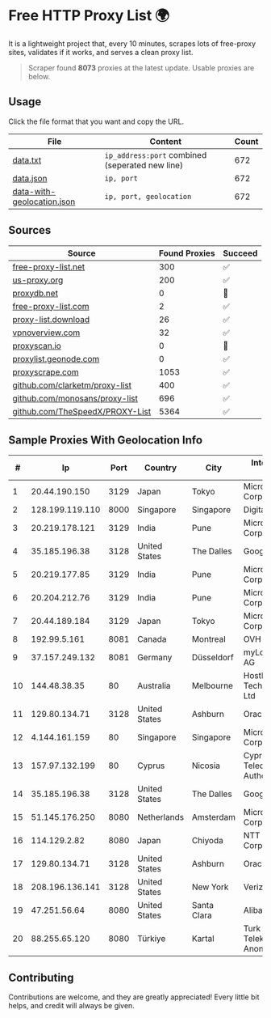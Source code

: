 
# Free HTTP Proxy List 🌍

It is a lightweight project that, every 10 minutes, scrapes lots of free-proxy sites, validates if it works, and serves a clean proxy list.


> Scraper found **8073** proxies at the latest update. Usable proxies are below.

## Usage

Click the file format that you want and copy the URL.


|File|Content|Count|
|----|-------|-----|
|[data.txt](https://raw.githubusercontent.com/themiralay/Proxy-List-World/master/data.txt)|`ip_address:port` combined (seperated new line)|672|
|[data.json](https://raw.githubusercontent.com/themiralay/Proxy-List-World/master/data.json)|`ip, port`|672|
|[data-with-geolocation.json](https://raw.githubusercontent.com/themiralay/Proxy-List-World/master/data-with-geolocation.json)|`ip, port, geolocation`|672|

## Sources

|Source|Found Proxies|Succeed|
|------|-------------|-------|
|[free-proxy-list.net](https://free-proxy-list.net)|300|✅|
|[us-proxy.org](https://www.us-proxy.org)|200|✅|
|[proxydb.net](http://proxydb.net)|0|🚫|
|[free-proxy-list.com](https://free-proxy-list.com/?page=&port=&type%5B%5D=http&type%5B%5D=https&up_time=0&search=Search)|2|✅|
|[proxy-list.download](https://www.proxy-list.download/HTTP)|26|✅|
|[vpnoverview.com](https://vpnoverview.com/privacy/anonymous-browsing/free-proxy-servers)|32|✅|
|[proxyscan.io](https://www.proxyscan.io)|0|🚫|
|[proxylist.geonode.com](https://proxylist.geonode.com/api/proxy-list?limit=300&page=1&sort_by=lastChecked&sort_type=desc&protocols=http,https)|0|✅|
|[proxyscrape.com](https://api.proxyscrape.com/v2/?request=displayproxies&protocol=http&timeout=10000&country=all&ssl=all&anonymity=all)|1053|✅|
|[github.com/clarketm/proxy-list](https://raw.githubusercontent.com/clarketm/proxy-list/master/proxy-list-raw.txt)|400|✅|
|[github.com/monosans/proxy-list](https://raw.githubusercontent.com/monosans/proxy-list/main/proxies/http.txt)|696|✅|
|[github.com/TheSpeedX/PROXY-List](https://raw.githubusercontent.com/TheSpeedX/PROXY-List/master/http.txt)|5364|✅|


## Sample Proxies With Geolocation Info

|#|Ip|Port|Country|City|Internet Service Provider|
|-|--|----|-------|----|-------------------------|
|1|20.44.190.150|3129|Japan|Tokyo|Microsoft Corporation|
|2|128.199.119.110|8000|Singapore|Singapore|DigitalOcean, LLC|
|3|20.219.178.121|3129|India|Pune|Microsoft Corporation|
|4|35.185.196.38|3128|United States|The Dalles|Google LLC|
|5|20.219.177.85|3129|India|Pune|Microsoft Corporation|
|6|20.204.212.76|3129|India|Pune|Microsoft Corporation|
|7|20.44.189.184|3129|Japan|Tokyo|Microsoft Corporation|
|8|192.99.5.161|8081|Canada|Montreal|OVH SAS|
|9|37.157.249.132|8081|Germany|Düsseldorf|myLoc managed IT AG|
|10|144.48.38.35|80|Australia|Melbourne|HostRoyale Technologies Pvt Ltd|
|11|129.80.134.71|3128|United States|Ashburn|Oracle Corporation|
|12|4.144.161.159|80|Singapore|Singapore|Microsoft Corporation|
|13|157.97.132.199|80|Cyprus|Nicosia|Cyprus Telecommunications Authority|
|14|35.185.196.38|3128|United States|The Dalles|Google LLC|
|15|51.145.176.250|8080|Netherlands|Amsterdam|Microsoft Corporation|
|16|114.129.2.82|8080|Japan|Chiyoda|NTT SmartConnect Corporation|
|17|129.80.134.71|3128|United States|Ashburn|Oracle Corporation|
|18|208.196.136.141|3128|United States|New York|Verizon Business|
|19|47.251.56.64|8080|United States|Santa Clara|Alibaba.com LLC|
|20|88.255.65.120|8080|Türkiye|Kartal|Turk Telekomunikasyon Anonim Sirketi|



## Contributing

Contributions are welcome, and they are greatly appreciated! Every
little bit helps, and credit will always be given.

